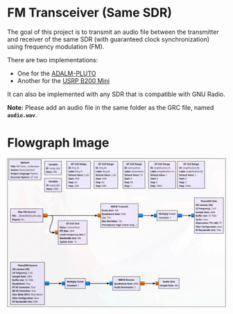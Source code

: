 # FM Transceiver (Same SDR)

The goal of this project is to transmit an audio file between the transmitter and receiver of the same SDR (with guaranteed clock synchronization) using frequency modulation (FM).

There are two implementations:  
- One for the [ADALM-PLUTO](https://www.analog.com/en/resources/evaluation-hardware-and-software/evaluation-boards-kits/adalm-pluto.html)  
- Another for the [USRP B200 Mini](https://www.ettus.com/all-products/usrp-b200mini/)  

It can also be implemented with any SDR that is compatible with GNU Radio.

**Note:** Please add an audio file in the same folder as the GRC file, named **`audio.wav`**.

# Flowgraph Image
![Flowgraph Image](image.png)

